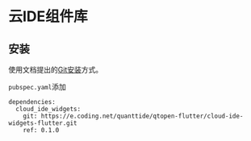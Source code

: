 # 云IDE组件库

## 安装

使用文档提出的[Git安装](https://dart.dev/tools/pub/dependencies#git-packages)方式。

`pubspec.yaml`添加

```
dependencies:
  cloud_ide_widgets:
    git: https://e.coding.net/quanttide/qtopen-flutter/cloud-ide-widgets-flutter.git
    ref: 0.1.0
```
